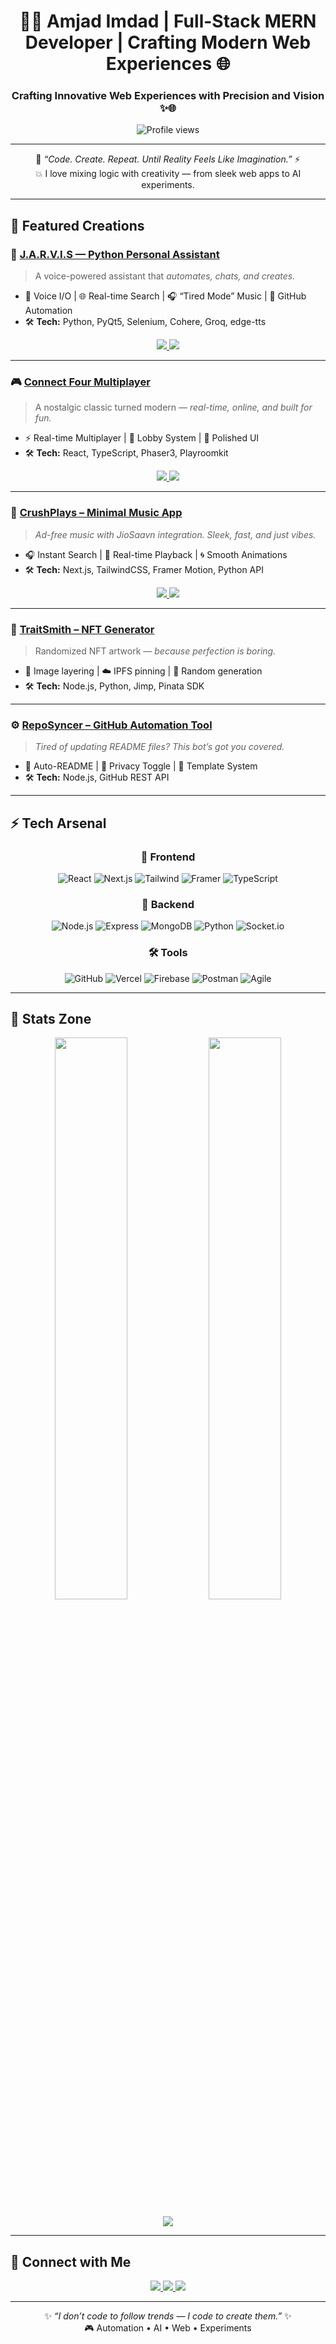 <div align="center">
  
<h1 align="center">👨‍💻 Amjad Imdad | Full-Stack MERN Developer | Crafting Modern Web Experiences 🌐</h1> <h3 align="center">Crafting Innovative Web Experiences with Precision and Vision ✨🌐</h3>

<img src="https://komarev.com/ghpvc/?username=amjadimdad00&label=Profile%20Views&color=00f5ff&style=flat-square" alt="Profile views"/>

</div>

---

<div align="center">

🧠 *“Code. Create. Repeat. Until Reality Feels Like Imagination.”* ⚡  
💥 I love mixing logic with creativity — from sleek web apps to AI experiments.

</div>

---

## 🚀 Featured Creations

### 🧠 [J.A.R.V.I.S — Python Personal Assistant](https://github.com/amjadimdad00/JARVIS)
> A voice-powered assistant that *automates, chats, and creates.*
- 🎤 Voice I/O | 🌐 Real-time Search | 🎧 “Tired Mode” Music | 🤖 GitHub Automation  
- 🛠 **Tech:** Python, PyQt5, Selenium, Cohere, Groq, edge-tts  

<p align="center">
  <a href="https://github.com/amjadimdad00/JARVIS">
    <img src="https://img.shields.io/badge/💻_View_Code-181717?style=for-the-badge&logo=github" />
  </a>
  <a href="https://www.linkedin.com/posts/amjadimdad_github-amjadimdad00jarvis-your-ai-powered-activity-7368553307021148160-HU2o">
    <img src="https://img.shields.io/badge/📝_Dev_Log-6C63FF?style=for-the-badge" />
  </a>
</p>

---

### 🎮 [Connect Four Multiplayer](https://connectfourmp.vercel.app)
> A nostalgic classic turned modern — *real-time, online, and built for fun.*
- ⚡ Real-time Multiplayer | 🧩 Lobby System | 🎨 Polished UI  
- 🛠 **Tech:** React, TypeScript, Phaser3, Playroomkit  

<p align="center">
  <a href="https://connectfourmp.vercel.app">
    <img src="https://img.shields.io/badge/🕹️_Play_Now-FF6600?style=for-the-badge" />
  </a>
  <a href="https://github.com/amjadimdad00/ConnectFourMP">
    <img src="https://img.shields.io/badge/💻_Code-181717?style=for-the-badge&logo=github" />
  </a>
</p>

---

### 🎵 [CrushPlays – Minimal Music App](https://crushplays.vercel.app)
> *Ad-free music with JioSaavn integration. Sleek, fast, and just vibes.*
- 🎧 Instant Search | 🚀 Real-time Playback | 🌀 Smooth Animations  
- 🛠 **Tech:** Next.js, TailwindCSS, Framer Motion, Python API  

<p align="center">
  <a href="https://crushplays.vercel.app">
    <img src="https://img.shields.io/badge/🚀_Live_Demo-1DB954?style=for-the-badge&logo=spotify" />
  </a>
  <a href="https://github.com/amjadimdad00/CrushPlays">
    <img src="https://img.shields.io/badge/💻_Code-181717?style=for-the-badge&logo=github" />
  </a>
</p>

---

### 🧬 [TraitSmith – NFT Generator](https://github.com/amjadimdad00/TraitSmith)
> Randomized NFT artwork — *because perfection is boring.*  
- 🎨 Image layering | ☁️ IPFS pinning | 🔁 Random generation  
- 🛠 **Tech:** Node.js, Python, Jimp, Pinata SDK  

---

### ⚙️ [RepoSyncer – GitHub Automation Tool](https://github.com/amjadimdad00/RepoSyncer)
> *Tired of updating README files? This bot’s got you covered.*  
- 📄 Auto-README | 🔐 Privacy Toggle | 🧩 Template System  
- 🛠 **Tech:** Node.js, GitHub REST API  

---

## ⚡ Tech Arsenal

<div align="center">

### 🎨 Frontend
![React](https://img.shields.io/badge/React-61DAFB?logo=react&logoColor=black)
![Next.js](https://img.shields.io/badge/Next.js-000000?logo=nextdotjs)
![Tailwind](https://img.shields.io/badge/TailwindCSS-38B2AC?logo=tailwindcss&logoColor=white)
![Framer](https://img.shields.io/badge/Framer_Motion-0055FF?logo=framer&logoColor=white)
![TypeScript](https://img.shields.io/badge/TypeScript-3178C6?logo=typescript&logoColor=white)

### 🧩 Backend
![Node.js](https://img.shields.io/badge/Node.js-339933?logo=nodedotjs&logoColor=white)
![Express](https://img.shields.io/badge/Express.js-000000?logo=express&logoColor=white)
![MongoDB](https://img.shields.io/badge/MongoDB-47A248?logo=mongodb&logoColor=white)
![Python](https://img.shields.io/badge/Python-3776AB?logo=python&logoColor=white)
![Socket.io](https://img.shields.io/badge/Socket.io-010101?logo=socket.io&logoColor=white)

### 🛠 Tools
![GitHub](https://img.shields.io/badge/GitHub-181717?logo=github)
![Vercel](https://img.shields.io/badge/Vercel-000000?logo=vercel)
![Firebase](https://img.shields.io/badge/Firebase-FFCA28?logo=firebase&logoColor=black)
![Postman](https://img.shields.io/badge/Postman-FF6C37?logo=postman&logoColor=white)
![Agile](https://img.shields.io/badge/Agile_Dev-FF0066)

</div>

---

## 🌌 Stats Zone

<div align="center">
  <img width="48%" src="https://github-readme-stats.vercel.app/api?username=amjadimdad00&show_icons=true&theme=tokyonight&hide_border=true&count_private=true" />
  <img width="48%" src="https://github-readme-streak-stats.herokuapp.com/?user=amjadimdad00&theme=tokyonight&hide_border=true" />
</div>

<p align="center">
  <img src="https://github-readme-activity-graph.vercel.app/graph?username=amjadimdad00&theme=react-dark&hide_border=true&area=true&bg_color=0D1117&color=00F5FF&line=00F5FF&point=FFFFFF" />
</p>

---

## 💫 Connect with Me

<p align="center">
  <a href="https://linkedin.com/in/amjadimdad">
    <img src="https://img.shields.io/badge/Let's_Connect-0A66C2?style=for-the-badge&logo=linkedin" />
  </a>
  <a href="mailto:amjadimdad65@gmail.com">
    <img src="https://img.shields.io/badge/Email_Me-D14836?style=for-the-badge&logo=gmail&logoColor=white" />
  </a>
  <a href="https://amjadimdad00.vercel.app">
    <img src="https://img.shields.io/badge/🌐_Portfolio-FF4088?style=for-the-badge&logo=vercel" />
  </a>
</p>

---

<div align="center">
  
✨ *“I don’t code to follow trends — I code to create them.”* ✨  
🎮 Automation • AI • Web • Experiments

</div>
